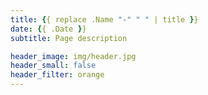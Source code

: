 ```yaml
---
title: {{ replace .Name "-" " " | title }}
date: {{ .Date }}
subtitle: Page description

header_image: img/header.jpg
header_small: false
header_filter: orange
---
```

